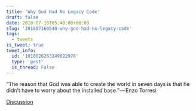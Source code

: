 ```yaml
---
title: 'Why God Had No Legacy Code'
draft: false
date: 2018-07-16T05:40:00+00:00
slug: '201807160540-why-god-had-no-legacy-code'
tags:
  - tweets
is_tweet: true
tweet_info:
  id: '1018626263249022976'
  type: 'post'
  is_thread: False
---
```




“The reason that God was able to create the world in seven days is that he didn’t have to worry about the installed base.” — Enzo Torresi

[Discussion](https://x.com/sytelus/status/1018626263249022976)
